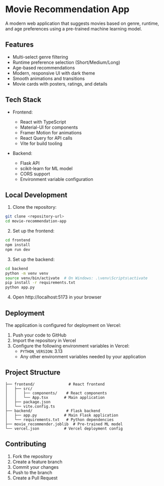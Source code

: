 # Movie Recommendation App

A modern web application that suggests movies based on genre, runtime, and age preferences using a pre-trained machine learning model.

## Features

- Multi-select genre filtering
- Runtime preference selection (Short/Medium/Long)
- Age-based recommendations
- Modern, responsive UI with dark theme
- Smooth animations and transitions
- Movie cards with posters, ratings, and details

## Tech Stack

- Frontend:
  - React with TypeScript
  - Material-UI for components
  - Framer Motion for animations
  - React Query for API calls
  - Vite for build tooling

- Backend:
  - Flask API
  - scikit-learn for ML model
  - CORS support
  - Environment variable configuration

## Local Development

1. Clone the repository:
```bash
git clone <repository-url>
cd movie-recommendation-app
```

2. Set up the frontend:
```bash
cd frontend
npm install
npm run dev
```

3. Set up the backend:
```bash
cd backend
python -m venv venv
source venv/bin/activate  # On Windows: .\venv\Scripts\activate
pip install -r requirements.txt
python app.py
```

4. Open http://localhost:5173 in your browser

## Deployment

The application is configured for deployment on Vercel:

1. Push your code to GitHub
2. Import the repository in Vercel
3. Configure the following environment variables in Vercel:
   - `PYTHON_VERSION`: 3.13
   - Any other environment variables needed by your application

## Project Structure

```
├── frontend/               # React frontend
│   ├── src/
│   │   ├── components/    # React components
│   │   └── App.tsx       # Main application
│   ├── package.json
│   └── vite.config.ts
├── backend/               # Flask backend
│   ├── app.py            # Main Flask application
│   └── requirements.txt   # Python dependencies
├── movie_recommender.joblib  # Pre-trained ML model
└── vercel.json           # Vercel deployment config
```

## Contributing

1. Fork the repository
2. Create a feature branch
3. Commit your changes
4. Push to the branch
5. Create a Pull Request 